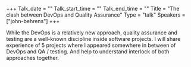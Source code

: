 +++
Talk_date = ""
Talk_start_time = ""
Talk_end_time = ""
Title = "The clash between DevOps and Quality Assurance"
Type = "talk"
Speakers = ["john-behrens"]
+++

While the DevOps is a relatively new approach, quality assurance and testing are a well-known discipline inside software projects. I will share experience of 5 projects where I appeared somewhere in between of DevOps and QA / testing. And help to understand interlock of both approaches together.

